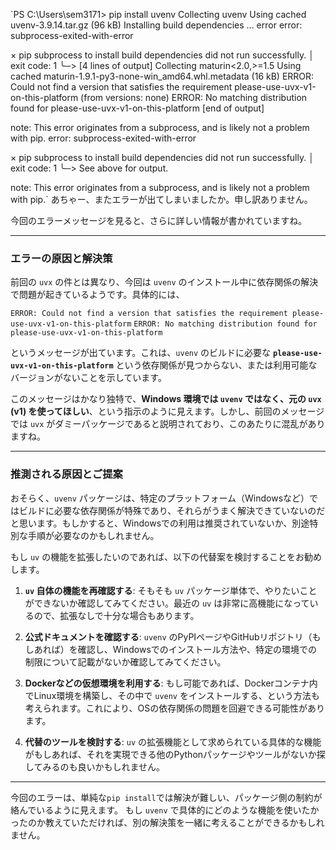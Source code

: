 `PS C:\Users\sem3171> pip install uvenv
Collecting uvenv
  Using cached uvenv-3.9.14.tar.gz (96 kB)
  Installing build dependencies ... error
  error: subprocess-exited-with-error

  × pip subprocess to install build dependencies did not run successfully.
  │ exit code: 1
  ╰─> [4 lines of output]
      Collecting maturin<2.0,>=1.5
        Using cached maturin-1.9.1-py3-none-win_amd64.whl.metadata (16 kB)
      ERROR: Could not find a version that satisfies the requirement please-use-uvx-v1-on-this-platform (from versions: none)
      ERROR: No matching distribution found for please-use-uvx-v1-on-this-platform
      [end of output]

  note: This error originates from a subprocess, and is likely not a problem with pip.
error: subprocess-exited-with-error

× pip subprocess to install build dependencies did not run successfully.
│ exit code: 1
╰─> See above for output.

note: This error originates from a subprocess, and is likely not a problem with pip.`
あちゃー、またエラーが出てしまいましたか。申し訳ありません。

今回のエラーメッセージを見ると、さらに詳しい情報が書かれていますね。

---

### エラーの原因と解決策

前回の `uvx` の件とは異なり、今回は `uvenv` のインストール中に依存関係の解決で問題が起きているようです。具体的には、

`ERROR: Could not find a version that satisfies the requirement please-use-uvx-v1-on-this-platform` `ERROR: No matching distribution found for please-use-uvx-v1-on-this-platform`

というメッセージが出ています。これは、`uvenv` のビルドに必要な **`please-use-uvx-v1-on-this-platform`** という依存関係が見つからない、または利用可能なバージョンがないことを示しています。

このメッセージはかなり独特で、**Windows 環境では `uvenv` ではなく、元の `uvx` (v1) を使ってほしい**、という指示のように見えます。しかし、前回のメッセージでは `uvx` がダミーパッケージであると説明されており、このあたりに混乱がありますね。

---

### 推測される原因とご提案

おそらく、`uvenv` パッケージは、特定のプラットフォーム（Windowsなど）ではビルドに必要な依存関係が特殊であり、それらがうまく解決できていないのだと思います。もしかすると、Windowsでの利用は推奨されていないか、別途特別な手順が必要なのかもしれません。

もし `uv` の機能を拡張したいのであれば、以下の代替案を検討することをお勧めします。

1. **`uv` 自体の機能を再確認する**: そもそも `uv` パッケージ単体で、やりたいことができないか確認してみてください。最近の `uv` は非常に高機能になっているので、拡張なしで十分な場合もあります。
    
2. **公式ドキュメントを確認する**: `uvenv` のPyPIページやGitHubリポジトリ（もしあれば）を確認し、Windowsでのインストール方法や、特定の環境での制限について記載がないか確認してみてください。
    
3. **Dockerなどの仮想環境を利用する**: もし可能であれば、Dockerコンテナ内でLinux環境を構築し、その中で `uvenv` をインストールする、という方法も考えられます。これにより、OSの依存関係の問題を回避できる可能性があります。
    
4. **代替のツールを検討する**: `uv` の拡張機能として求められている具体的な機能がもしあれば、それを実現できる他のPythonパッケージやツールがないか探してみるのも良いかもしれません。
    

---

今回のエラーは、単純な`pip install`では解決が難しい、パッケージ側の制約が絡んでいるように見えます。 もし `uvenv` で具体的にどのような機能を使いたかったのか教えていただければ、別の解決策を一緒に考えることができるかもしれません。